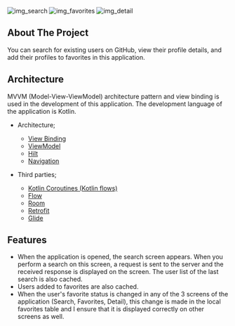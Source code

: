 
![img_search](https://github.com/gurkandoner7/githubservices/assets/150553508/fbb470cd-ff09-4c07-9e39-f47ec7642126)
![img_favorites](https://github.com/gurkandoner7/githubservices/assets/150553508/a9d88270-e666-48be-86fc-532b7eb063da)
![img_detail](https://github.com/gurkandoner7/githubservices/assets/150553508/f2db261e-ae00-428c-8efe-53bca0099260)

## About The Project

 You can search for existing users on GitHub, view their profile details, and add their profiles to favorites in this application.

## Architecture
MVVM (Model-View-ViewModel) architecture pattern and view binding is used in the development of this application. The development language of the application is Kotlin.

* Architecture;
    * [View Binding](https://developer.android.com/topic/libraries/view-binding)
    * [ViewModel](https://developer.android.com/topic/libraries/architecture/viewmodel)
    * [Hilt](https://developer.android.com/training/dependency-injection/hilt-android) 
    * [Navigation](https://developer.android.com/guide/navigation)

* Third parties;
    * [Kotlin Coroutines (Kotlin flows)](https://developer.android.com/kotlin/flow)
    * [Flow](https://developer.android.com/kotlin/flow)
    * [Room](https://developer.android.com/training/data-storage/room)
    * [Retrofit](https://github.com/square/retrofit)
    * [Glide](https://bumptech.github.io/glide/) 
  
## Features
- When the application is opened, the search screen appears. When you perform a search on this screen, a request is sent to the server and the received response is displayed on the screen. The user list of the last search is also cached.
- Users added to favorites are also cached.
- When the user's favorite status is changed in any of the 3 screens of the application (Search, Favorites, Detail), this change is made in the local favorites table and I ensure that it is displayed correctly on other screens as well.

